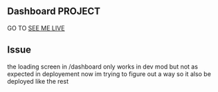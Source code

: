 ## Dashboard PROJECT
GO TO 
[SEE ME LIVE](https://nendoc.vercel.app)
## Issue
the loading screen in /dashboard only works in dev mod but not as expected in deployement
now im trying to figure out a way so it also be deployed like the rest
